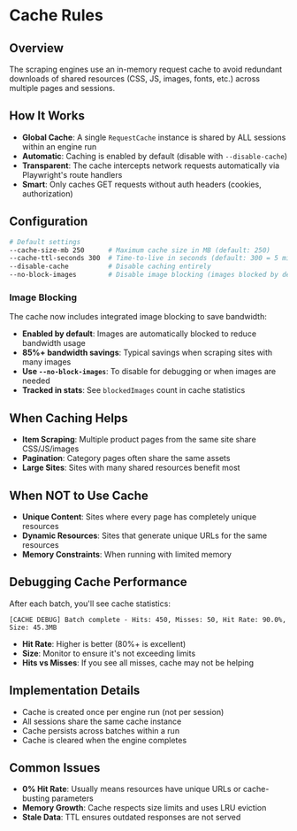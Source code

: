 # Cache Rules

## Overview
The scraping engines use an in-memory request cache to avoid redundant downloads of shared resources (CSS, JS, images, fonts, etc.) across multiple pages and sessions.

## How It Works
- **Global Cache**: A single `RequestCache` instance is shared by ALL sessions within an engine run
- **Automatic**: Caching is enabled by default (disable with `--disable-cache`)
- **Transparent**: The cache intercepts network requests automatically via Playwright's route handlers
- **Smart**: Only caches GET requests without auth headers (cookies, authorization)

## Configuration
```bash
# Default settings
--cache-size-mb 250      # Maximum cache size in MB (default: 250)
--cache-ttl-seconds 300  # Time-to-live in seconds (default: 300 = 5 minutes)
--disable-cache          # Disable caching entirely
--no-block-images        # Disable image blocking (images blocked by default)
```

### Image Blocking
The cache now includes integrated image blocking to save bandwidth:
- **Enabled by default**: Images are automatically blocked to reduce bandwidth usage
- **85%+ bandwidth savings**: Typical savings when scraping sites with many images
- **Use `--no-block-images`**: To disable for debugging or when images are needed
- **Tracked in stats**: See `blockedImages` count in cache statistics

## When Caching Helps
- **Item Scraping**: Multiple product pages from the same site share CSS/JS/images
- **Pagination**: Category pages often share the same assets
- **Large Sites**: Sites with many shared resources benefit most

## When NOT to Use Cache
- **Unique Content**: Sites where every page has completely unique resources
- **Dynamic Resources**: Sites that generate unique URLs for the same resources
- **Memory Constraints**: When running with limited memory

## Debugging Cache Performance
After each batch, you'll see cache statistics:
```
[CACHE DEBUG] Batch complete - Hits: 450, Misses: 50, Hit Rate: 90.0%, Size: 45.3MB
```

- **Hit Rate**: Higher is better (80%+ is excellent)
- **Size**: Monitor to ensure it's not exceeding limits
- **Hits vs Misses**: If you see all misses, cache may not be helping

## Implementation Details
- Cache is created once per engine run (not per session)
- All sessions share the same cache instance
- Cache persists across batches within a run
- Cache is cleared when the engine completes

## Common Issues
- **0% Hit Rate**: Usually means resources have unique URLs or cache-busting parameters
- **Memory Growth**: Cache respects size limits and uses LRU eviction
- **Stale Data**: TTL ensures outdated responses are not served